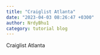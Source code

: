```yaml
---
title: "Craiglist Atlanta"
date: "2023-04-03 08:26:47 +0300"
author: NrdyBhu1
category: tutorial blog
---
```

Craiglist Atlanta
